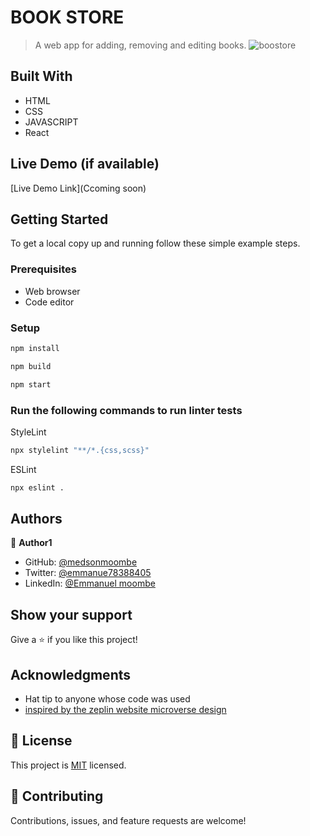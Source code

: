 # BOOK STORE

> A web app for adding, removing and editing books.
![boostore](https://user-images.githubusercontent.com/98400013/174115211-6d5f7ae8-d577-4f00-8f26-1fdf6acafe9a.png)



## Built With

- HTML
- CSS
- JAVASCRIPT
- React

## Live Demo (if available)
[Live Demo Link](Ccoming soon)



## Getting Started


To get a local copy up and running follow these simple example steps.

### Prerequisites

- Web browser
- Code editor

### Setup


```bash
npm install
```

```bash
npm build
```

```bash
npm start
```

### Run the following commands to run linter tests


StyleLint
```bash
npx stylelint "**/*.{css,scss}"
```

ESLint
```bash
npx eslint .
```



## Authors

👤 **Author1**

- GitHub: [@medsonmoombe](https://github.com/medsonmoombe)
- Twitter: [@emmanue78388405](https://twitter.com/@emmanue78388405)
- LinkedIn: [@Emmanuel moombe](https://www.linkedin.com/in/emmanuel-moombe-821918230/)


## Show your support

Give a ⭐️ if you like this project!

## Acknowledgments

- Hat tip to anyone whose code was used
- [inspired by the zeplin website microverse design](https://zeplin.io/)

## 📝 License

This project is [MIT](https://github.com/medsonmoombe/book-store/blob/dev/LICENSE) licensed.

## 🤝 Contributing

Contributions, issues, and feature requests are welcome!

